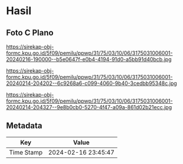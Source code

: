 # Hasil

## Foto C Plano

https://sirekap-obj-formc.kpu.go.id/5f09/pemilu/ppwp/31/75/03/10/06/3175031006001-20240216-190000--b5e0647f-e0b4-4194-91d0-a5bb91d40bcb.jpg

https://sirekap-obj-formc.kpu.go.id/5f09/pemilu/ppwp/31/75/03/10/06/3175031006001-20240214-204202--6c9268a6-c099-4060-9b40-3cedbb95348c.jpg

https://sirekap-obj-formc.kpu.go.id/5f09/pemilu/ppwp/31/75/03/10/06/3175031006001-20240214-204327--9e8b0cb0-5270-4f47-a09a-861d02b21ecc.jpg


## Metadata

| Key        | Value               |
| ---------- | ------------------- |
| Time Stamp | 2024-02-16 23:45:47 |



